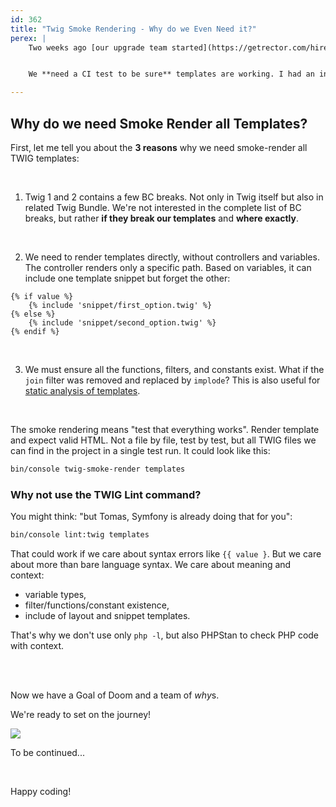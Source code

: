 ```yaml
---
id: 362
title: "Twig Smoke Rendering - Why do we Even Need it?"
perex: |
    Two weeks ago [our upgrade team started](https://getrector.com/hire-team) to upgrade Twig 1 to 2 and Latte 2 to 3 for two clients. There was no test that covers the templates, just a few integration ones that might have invoked a few % of happy paths render. Not good enough.


    We **need a CI test to be sure** templates are working. I had an initial idea, but knowing the value of external input, I asked on [Twitter for brainstorming](https://twitter.com/VotrubaT/status/1537029650379116544). I'm happy I did. Alexander Schranz came with [a tip](https://twitter.com/alex_s_/status/1537030374651572225) that led me on a 2-week journey, and I would love to share it with you today.

---
```


## Why do we need Smoke Render all Templates?

First, let me tell you about the **3 reasons** why we need smoke-render all TWIG templates:

<br>

1. Twig 1 and 2 contains a few BC breaks. Not only in Twig itself but also in related Twig Bundle. We're not interested in the complete list of BC breaks, but rather **if they break our templates** and **where exactly**.

<br>

2. We need to render templates directly, without controllers and variables. The controller renders only a specific path. Based on variables, it can include one template snippet but forget the other:

```twig
{% if value %}
    {% include 'snippet/first_option.twig' %}
{% else %}
    {% include 'snippet/second_option.twig' %}
{% endif %}
```

<br>

3. We must ensure all the functions, filters, and constants exist. What if the `join` filter was removed and replaced by `implode`? This is also useful for [static analysis of templates](/blog/stamp-static-analysis-of-templates/).

<br>

The smoke rendering means "test that everything works". Render template and expect valid HTML. Not a file by file, test by test, but all TWIG files we can find in the project in a single test run. It could look like this:

```bash
bin/console twig-smoke-render templates
```


### Why not use the TWIG Lint command?

You might think: "but Tomas, Symfony is already doing that for you":

```bash
bin/console lint:twig templates
```

That could work if we care about syntax errors like `{{ value }`. But we care about more than bare language syntax. We care about meaning and context:

* variable types,
* filter/functions/constant existence,
* include of layout and snippet templates.

That's why we don't use only `php -l`, but also PHPStan to check PHP code with context.

<br>
<br>

Now we have a Goal of Doom and a team of *why*s.

We're ready to set on the journey!

<img src="/assets/images/posts/2022/fellowship.jpg" class="img-thumbnail">

<br>

To be continued...

<br>

Happy coding!
